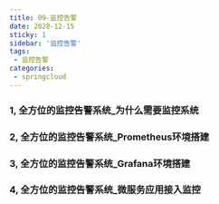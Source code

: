 ```yaml
---
title: 09-监控告警
date: 2028-12-15
sticky: 1
sidebar: '监控告警'
tags:
 - 监控告警
categories:
 - springcloud
---
```


### 1, 全方位的监控告警系统_为什么需要监控系统
### 2, 全方位的监控告警系统_Prometheus环境搭建
### 3, 全方位的监控告警系统_Grafana环境搭建
### 4, 全方位的监控告警系统_微服务应用接入监控